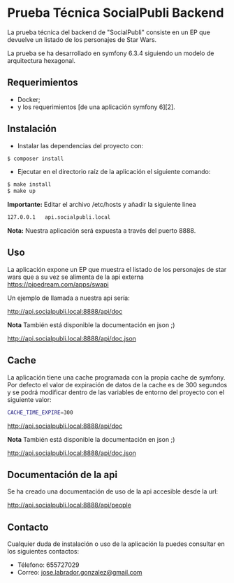 Prueba Técnica SocialPubli Backend
========================

La prueba técnica del backend de "SocialPubli" consiste en un EP que devuelve un listado de
los personajes de Star Wars.

La prueba se ha desarrollado en symfony 6.3.4 siguiendo un modelo de arquitectura 
hexagonal.

Requerimientos
------------

  * Docker;
  * y los requerimientos [de una aplicación symfony 6][2].

Instalación
------------

* Instalar las dependencias del proyecto con:

```bash
$ composer install
```

* Ejecutar en el directorio raíz de la aplicación el siguiente comando:

```bash
$ make install
$ make up
```

**Importante:** Editar el archivo /etc/hosts y añadir la siguiente linea

```bash
127.0.0.1	api.socialpubli.local
```

**Nota:** Nuestra aplicación será expuesta a través del puerto 8888.

Uso
-----

La aplicación expone un EP que muestra el listado de los personajes de star wars
que a su vez se alimenta de la api externa https://pipedream.com/apps/swapi

Un ejemplo de llamada a nuestra api sería:

http://api.socialpubli.local:8888/api/doc

**Nota** También está disponible la documentación en json ;)

http://api.socialpubli.local:8888/api/doc.json

Cache
-----

La aplicación tiene una cache programada con la propia cache de symfony. Por defecto 
el valor de expiración de datos de la cache es de 300 segundos y se podrá modificar
dentro de las variables de entorno del proyecto con el siguiente valor:

```bash
CACHE_TIME_EXPIRE=300
```

http://api.socialpubli.local:8888/api/doc

**Nota** También está disponible la documentación en json ;)

http://api.socialpubli.local:8888/api/doc.json

Documentación de la api
-----

Se ha creado una documentación de uso de la api accesible desde la url:

http://api.socialpubli.local:8888/api/people

Contacto
-----

Cualquier duda de instalación o uso de la aplicación la puedes consultar en 
los siguientes contactos:

* Télefono: 655727029
* Correo: jose.labrador.gonzalez@gmail.com
